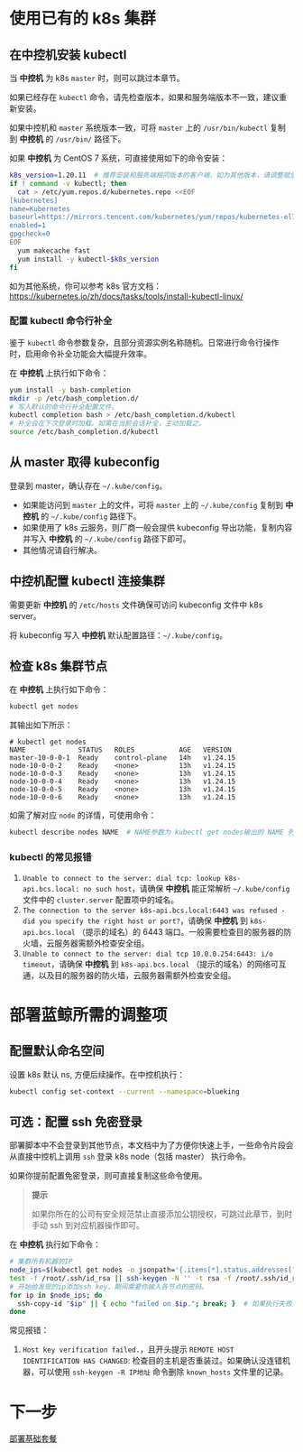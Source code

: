 # 使用已有的 k8s 集群

## 在中控机安装 kubectl
当 **中控机** 为 k8s `master` 时，则可以跳过本章节。

如果已经存在 `kubectl` 命令，请先检查版本，如果和服务端版本不一致，建议重新安装。

如果中控机和 `master` 系统版本一致，可将 `master` 上的 `/usr/bin/kubectl` 复制到 **中控机** 的 `/usr/bin/` 路径下。

如果 **中控机** 为 CentOS 7 系统，可直接使用如下的命令安装：
``` bash
k8s_version=1.20.11  # 推荐安装和服务端相同版本的客户端，如为其他版本，请调整赋值
if ! command -v kubectl; then
  cat > /etc/yum.repos.d/kubernetes.repo <<EOF
[kubernetes]
name=Kubernetes
baseurl=https://mirrors.tencent.com/kubernetes/yum/repos/kubernetes-el7-x86_64
enabled=1
gpgcheck=0
EOF
  yum makecache fast
  yum install -y kubectl-$k8s_version
fi
```

如为其他系统，你可以参考 k8s 官方文档： https://kubernetes.io/zh/docs/tasks/tools/install-kubectl-linux/

### 配置 kubectl 命令行补全
鉴于 `kubectl` 命令参数复杂，且部分资源实例名称随机。日常进行命令行操作时，启用命令补全功能会大幅提升效率。

在 **中控机** 上执行如下命令：
``` bash
yum install -y bash-completion
mkdir -p /etc/bash_completion.d/
# 写入默认的命令行补全配置文件。
kubectl completion bash > /etc/bash_completion.d/kubectl
# 补全会在下次登录时加载。如需在当前会话补全，主动加载之。
source /etc/bash_completion.d/kubectl
```

## 从 master 取得 kubeconfig

登录到 master，确认存在 `~/.kube/config`。
   * 如果能访问到 `master` 上的文件，可将 `master` 上的 `~/.kube/config` 复制到 **中控机** 的 `~/.kube/config` 路径下。
   * 如果使用了 k8s 云服务，则厂商一般会提供 kubeconfig 导出功能，复制内容并写入 **中控机** 的 `~/.kube/config` 路径下即可。
   * 其他情况请自行解决。

## 中控机配置 kubectl 连接集群

需要更新 **中控机** 的 `/etc/hosts` 文件确保可访问 kubeconfig 文件中 k8s server。

将 kubeconfig 写入 **中控机** 默认配置路径：`~/.kube/config`。

## 检查 k8s 集群节点
在 **中控机** 上执行如下命令：
```bash
kubectl get nodes
```
其输出如下所示：
``` plain
# kubectl get nodes
NAME             STATUS   ROLES           AGE   VERSION
master-10-0-0-1  Ready    control-plane   14h   v1.24.15
node-10-0-0-2    Ready    <none>          13h   v1.24.15
node-10-0-0-3    Ready    <none>          13h   v1.24.15
node-10-0-0-4    Ready    <none>          13h   v1.24.15
node-10-0-0-5    Ready    <none>          13h   v1.24.15
node-10-0-0-6    Ready    <none>          13h   v1.24.15
```

如需了解对应  `node`  的详情，可使用命令：
```bash
kubectl describe nodes NAME  # NAME参数为 kubectl get nodes输出的 NAME 列
```

### kubectl 的常见报错
1. `Unable to connect to the server: dial tcp: lookup k8s-api.bcs.local: no such host`，请确保 **中控机** 能正常解析  `~/.kube/config` 文件中的 `cluster.server` 配置项中的域名。
2. `The connection to the server k8s-api.bcs.local:6443 was refused - did you specify the right host or port?`，请确保 **中控机** 到 `k8s-api.bcs.local` （提示的域名）的 6443 端口。一般需要检查目的服务器的防火墙，云服务器需额外检查安全组。
3. `Unable to connect to the server: dial tcp 10.0.0.254:6443: i/o timeout`，请确保 **中控机** 到 `k8s-api.bcs.local` （提示的域名）的网络可互通，以及目的服务器的防火墙，云服务器需额外检查安全组。


# 部署蓝鲸所需的调整项

## 配置默认命名空间
设置 k8s 默认 ns, 方便后续操作。在中控机执行：
``` bash
kubectl config set-context --current --namespace=blueking
```

## 可选：配置 ssh 免密登录
部署脚本中不会登录到其他节点，本文档中为了方便你快速上手，一些命令片段会从直接中控机上调用 `ssh` 登录 k8s node（包括 master） 执行命令。

如果你提前配置免密登录，则可直接复制这些命令使用。

>**提示**
>
>如果你所在的公司有安全规范禁止直接添加公钥授权，可跳过此章节，到时手动 ssh 到对应机器操作即可。

在 **中控机** 执行如下命令：
``` bash
# 集群所有机器的IP
node_ips=$(kubectl get nodes -o jsonpath='{.items[*].status.addresses[?(@.type=="InternalIP")].address}')
test -f /root/.ssh/id_rsa || ssh-keygen -N '' -t rsa -f /root/.ssh/id_rsa  # 如果不存在rsa key则创建一个。
# 开始给发现的ip添加ssh key，期间需要你输入各节点的密码。
for ip in $node_ips; do
  ssh-copy-id "$ip" || { echo "failed on $ip."; break; }  # 如果执行失败，则退出
done
```

常见报错：
1. `Host key verification failed.`，且开头提示 `REMOTE HOST IDENTIFICATION HAS CHANGED`: 检查目的主机是否重装过。如果确认没连错机器，可以使用 `ssh-keygen -R IP地址` 命令删除 `known_hosts` 文件里的记录。

# 下一步

[部署基础套餐](install-bkce.md)
